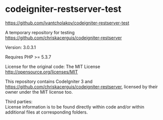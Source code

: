 # codeigniter-restserver-test

https://github.com/ivantcholakov/codeigniter-restserver-test

A temporary repository for testing https://github.com/chriskacerguis/codeigniter-restserver

Version: 3.0.3.1

Requires PHP >= 5.3.7

License for the original code: The MIT License http://opensource.org/licenses/MIT

This repository contains CodeIgniter 3 and https://github.com/chriskacerguis/codeigniter-restserver, licensed by their owner under the MIT license too.

Third parties:  
License information is to be found directly within code and/or within additional files at corresponding folders.
